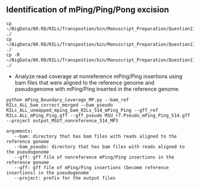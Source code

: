 ## Identification of mPing/Ping/Pong excision

```shell
cp ~/BigData/00.RD/RILs/Transpostion/bin/Manuscript_Preparation/Question11_fix_excision_module/*.sh ./
cp ~/BigData/00.RD/RILs/Transpostion/bin/Manuscript_Preparation/Question11_fix_excision_module/*.py ./
cp -R ~/BigData/00.RD/RILs/Transpostion/bin/Manuscript_Preparation/Question11_fix_excision_module/lib/ ./
```

+ Analyze read coverage at nonreference mPing/Ping insertions using bam files that were aligned to the reference genome and pseudogenome with mPing/Ping inserted in the reference genome.

```shell
python mPing_Boundary_Coverage_MP.py --bam_ref RILs_ALL_bam_correct_merged --bam_pseudo RILs_ALL_unmapped_mping_bam_RILs_514_mPing_Ping --gff_ref RILs.ALL_mPing_Ping.gff --gff_pseudo MSU_r7.Pseudo_mPing_Ping_514.gff --project output_MSU7_nonreference_514_MP3

arguments:
   --bam: directory that has bam files with reads aligned to the reference genome
   --bam_pseudo: directory that has bam files with reads aligned to the pseudogenome
   --gff: gff file of nonreference mPing/Ping insertions in the reference genome
   --gff: gff file of mPing/Ping insertions (become reference insertions) in the pseudogenome
   --project: prefix for the output files
```

